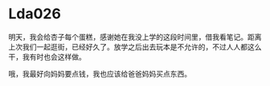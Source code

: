 # Lda026

明天，我会给杏子每个蛋糕，感谢她在我没上学的这段时间里，借我看笔记。距离上次我们一起逛街，已经好久了。放学之后出去玩本是不允许的，不过人人都这么干，我有时也会这样做。



哦，我最好向妈妈要点钱，我也应该给爸爸妈妈买点东西。

